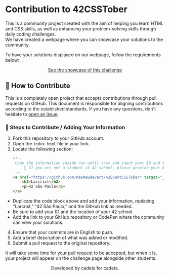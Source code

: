 # Contribution to 42CSSTober
This is a community project created with the aim of helping you learn HTML and CSS skills, as well as enhancing your problem-solving skills through daily coding challenges.  <br> We have created a webpage where you can showcase your solutions to the community.

To have your solutions displayed on our webpage, follow the requirements below:
<p align="center">
  <a href="https://mewmewdevart.github.io/42CSSTober/" target="_blank">See the showcase of this challenge</a>
</p>

## 👥 How to Contribute
This is a completely open project that accepts contributions through pull requests on GitHub. This document is responsible for aligning contributions according to the established standards. If you have any questions, don't hesitate to [open an issue](https://github.com/mewmewdevart/42CSSTober/issues).

### 📝 Steps to Contribute / Adding Your Information
1. Fork this repository to your GitHub account.
3. Open the `index.html` file in your fork.
4. Locate the following section:
   ```html
   <!--
   	Copy the information inside <a> until </a> and input your ID and the location of your 42 school
		📌 If you are not a student at 42 school, please provide your GitHub ID and your country.
   -->
   <a href="https://github.com/mewmewdevart/42EventCSSTober" target="_blank" class="card">
       <h2>Larcrist</h2>
       <p>42 São Paulo</p>
   </a>
  - Duplicate the code block above and add your information, replacing "Larcrist," "42 São Paulo," and the GitHub link as needed.
  - Be sure to add your ID and the location of your 42 school.
  - Add the link to your GitHub repository or CodePen where the community can view your solutions.
4. Ensure that your commits are in English to push.
5. Add a brief description of what was added or modified.
6. Submit a pull request to the original repository.

It will take some time for your pull request to be accepted, but when it is, your project will appear on the challenge page alongside other students.

<p align="center">
	Developed by cadets for cadets.
</p>
